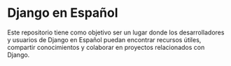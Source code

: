 # Django en Español

Este repositorio tiene como objetivo ser un lugar donde los desarrolladores y usuarios de Django en Español puedan encontrar recursos útiles, compartir conocimientos y colaborar en proyectos relacionados con Django.
